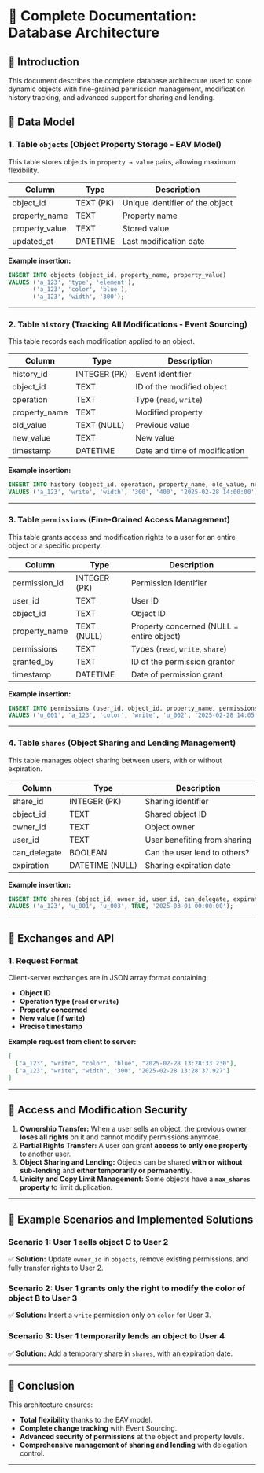
# 📘 Complete Documentation: Database Architecture

## 📌 Introduction
This document describes the complete database architecture used to store dynamic objects with fine-grained permission management, modification history tracking, and advanced support for sharing and lending.

## 📌 Data Model

### **1. Table `objects` (Object Property Storage - EAV Model)**
This table stores objects in `property → value` pairs, allowing maximum flexibility.

| Column        | Type       | Description |
|--------------|-----------|-------------|
| object_id    | TEXT (PK) | Unique identifier of the object |
| property_name | TEXT      | Property name |
| property_value | TEXT      | Stored value |
| updated_at   | DATETIME  | Last modification date |

**Example insertion:**
```sql
INSERT INTO objects (object_id, property_name, property_value)
VALUES ('a_123', 'type', 'element'),
       ('a_123', 'color', 'blue'),
       ('a_123', 'width', '300');
```

---

### **2. Table `history` (Tracking All Modifications - Event Sourcing)**
This table records each modification applied to an object.

| Column        | Type        | Description |
|--------------|------------|-------------|
| history_id   | INTEGER (PK) | Event identifier |
| object_id    | TEXT        | ID of the modified object |
| operation    | TEXT        | Type (`read`, `write`) |
| property_name | TEXT        | Modified property |
| old_value    | TEXT (NULL) | Previous value |
| new_value    | TEXT        | New value |
| timestamp    | DATETIME    | Date and time of modification |

**Example insertion:**
```sql
INSERT INTO history (object_id, operation, property_name, old_value, new_value, timestamp)
VALUES ('a_123', 'write', 'width', '300', '400', '2025-02-28 14:00:00');
```

---

### **3. Table `permissions` (Fine-Grained Access Management)**
This table grants access and modification rights to a user for an entire object or a specific property.

| Column        | Type        | Description |
|--------------|------------|-------------|
| permission_id | INTEGER (PK) | Permission identifier |
| user_id       | TEXT        | User ID |
| object_id     | TEXT        | Object ID |
| property_name | TEXT (NULL) | Property concerned (NULL = entire object) |
| permissions   | TEXT        | Types (`read`, `write`, `share`) |
| granted_by    | TEXT        | ID of the permission grantor |
| timestamp     | DATETIME    | Date of permission grant |

**Example insertion:**
```sql
INSERT INTO permissions (user_id, object_id, property_name, permissions, granted_by, timestamp)
VALUES ('u_001', 'a_123', 'color', 'write', 'u_002', '2025-02-28 14:05:00');
```

---

### **4. Table `shares` (Object Sharing and Lending Management)**
This table manages object sharing between users, with or without expiration.

| Column       | Type        | Description |
|-------------|------------|-------------|
| share_id    | INTEGER (PK) | Sharing identifier |
| object_id   | TEXT        | Shared object ID |
| owner_id    | TEXT        | Object owner |
| user_id     | TEXT        | User benefiting from sharing |
| can_delegate | BOOLEAN    | Can the user lend to others? |
| expiration  | DATETIME (NULL) | Sharing expiration date |

**Example insertion:**
```sql
INSERT INTO shares (object_id, owner_id, user_id, can_delegate, expiration)
VALUES ('a_123', 'u_001', 'u_003', TRUE, '2025-03-01 00:00:00');
```

---

## 📌 Exchanges and API

### **1. Request Format**
Client-server exchanges are in JSON array format containing:
- **Object ID**
- **Operation type (`read` or `write`)**
- **Property concerned**
- **New value (if write)**
- **Precise timestamp**

**Example request from client to server:**
```json
[
  ["a_123", "write", "color", "blue", "2025-02-28 13:28:33.230"],
  ["a_123", "write", "width", "300", "2025-02-28 13:28:37.927"]
]
```

---

## 📌 Access and Modification Security

1. **Ownership Transfer:** When a user sells an object, the previous owner **loses all rights** on it and cannot modify permissions anymore.
2. **Partial Rights Transfer:** A user can grant **access to only one property** to another user.
3. **Object Sharing and Lending:** Objects can be shared **with or without sub-lending** and **either temporarily or permanently**.
4. **Unicity and Copy Limit Management:** Some objects have a **`max_shares` property** to limit duplication.

---

## 📌 Example Scenarios and Implemented Solutions

### **Scenario 1: User 1 sells object C to User 2**
✅ **Solution:** Update `owner_id` in `objects`, remove existing permissions, and fully transfer rights to User 2.

### **Scenario 2: User 1 grants only the right to modify the color of object B to User 3**
✅ **Solution:** Insert a `write` permission only on `color` for User 3.

### **Scenario 3: User 1 temporarily lends an object to User 4**
✅ **Solution:** Add a temporary share in `shares`, with an expiration date.

---

## 📌 Conclusion
This architecture ensures:
- **Total flexibility** thanks to the EAV model.
- **Complete change tracking** with Event Sourcing.
- **Advanced security of permissions** at the object and property levels.
- **Comprehensive management of sharing and lending** with delegation control.

---
